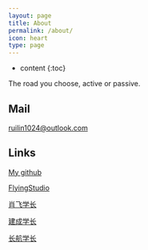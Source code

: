 ```yaml
---
layout: page
title: About
permalink: /about/
icon: heart
type: page
---
```


* content
{:toc}


The road you choose, active or passive.


  
  
## Mail
  
<a href="mailto:ruilin1024@outlook.com?subject=Hello%20again">ruilin1024@outlook.com</a>
  
## Links

[My github](https://github.com/duckduckk)
  
[FlyingStudio](https://blog.atcumt.com/)
  
[肖飞学长](https://www.bay1.top/)
  
[建成学长](https://icbtbo.github.io)

[长航学长](https://www.sail.name/)
